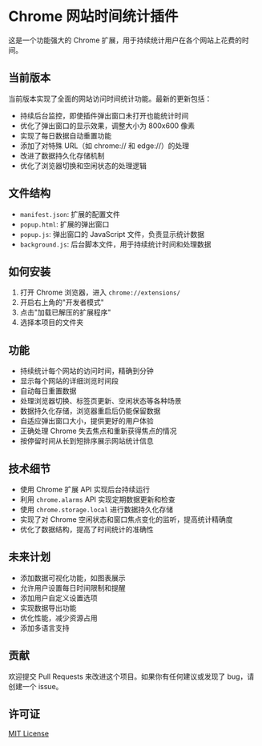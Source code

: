 # Chrome 网站时间统计插件

这是一个功能强大的 Chrome 扩展，用于持续统计用户在各个网站上花费的时间。

## 当前版本

当前版本实现了全面的网站访问时间统计功能。最新的更新包括：

- 持续后台监控，即使插件弹出窗口未打开也能统计时间
- 优化了弹出窗口的显示效果，调整大小为 800x600 像素
- 实现了每日数据自动重置功能
- 添加了对特殊 URL（如 chrome:// 和 edge://）的处理
- 改进了数据持久化存储机制
- 优化了浏览器切换和空闲状态的处理逻辑

## 文件结构

- `manifest.json`: 扩展的配置文件
- `popup.html`: 扩展的弹出窗口
- `popup.js`: 弹出窗口的 JavaScript 文件，负责显示统计数据
- `background.js`: 后台脚本文件，用于持续统计时间和处理数据

## 如何安装

1. 打开 Chrome 浏览器，进入 `chrome://extensions/`
2. 开启右上角的"开发者模式"
3. 点击"加载已解压的扩展程序"
4. 选择本项目的文件夹

## 功能

- 持续统计每个网站的访问时间，精确到分钟
- 显示每个网站的详细浏览时间段
- 自动每日重置数据
- 处理浏览器切换、标签页更新、空闲状态等各种场景
- 数据持久化存储，浏览器重启后仍能保留数据
- 自适应弹出窗口大小，提供更好的用户体验
- 正确处理 Chrome 失去焦点和重新获得焦点的情况
- 按停留时间从长到短排序展示网站统计信息

## 技术细节

- 使用 Chrome 扩展 API 实现后台持续运行
- 利用 `chrome.alarms` API 实现定期数据更新和检查
- 使用 `chrome.storage.local` 进行数据持久化存储
- 实现了对 Chrome 空闲状态和窗口焦点变化的监听，提高统计精确度
- 优化了数据结构，提高了时间统计的准确性

## 未来计划

- 添加数据可视化功能，如图表展示
- 允许用户设置每日时间限制和提醒
- 添加用户自定义设置选项
- 实现数据导出功能
- 优化性能，减少资源占用
- 添加多语言支持

## 贡献

欢迎提交 Pull Requests 来改进这个项目。如果你有任何建议或发现了 bug，请创建一个 issue。

## 许可证

[MIT License](LICENSE)
